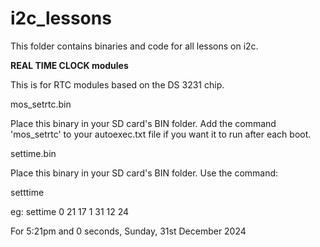 # i2c_lessons
This folder contains binaries and code for all lessons on i2c.

<B>REAL TIME CLOCK modules</B>

This is for RTC modules based on the DS 3231 chip.

mos_setrtc.bin

Place this binary in your SD card's BIN folder.
Add the command 'mos_setrtc' to your autoexec.txt file if you want it to run after each boot.


settime.bin

Place this binary in your SD card's BIN folder.
Use the command:

setttime <seconds> <minutes> <hours> <day> <date> <month> <year>

eg: 
settime 0 21 17 1 31 12 24

For 5:21pm and 0 seconds, Sunday, 31st December 2024
